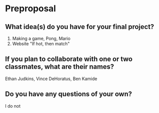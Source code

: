 # Preproposal

## What idea(s) do you have for your final project?

1. Making a game, Pong, Mario
2. Website "If hot, then match" 

## If you plan to collaborate with one or two classmates, what are their names?

Ethan Judkins, Vince DeHoratus, Ben Kamide

## Do you have any questions of your own?

I do not
